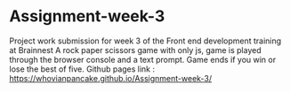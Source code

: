 # Assignment-week-3
Project work submission for week 3 of the Front end development training at Brainnest
A rock paper scissors game with only js, game is played through the browser console and a text prompt.
Game ends if you win or lose the best of five.
Github pages link : https://whovianpancake.github.io/Assignment-week-3/
